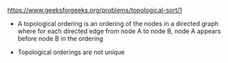 https://www.geeksforgeeks.org/problems/topological-sort/1

* A topological ordering is an ordering of the nodes in a directed graph where for each directed edge from node A to node B, node A appears before node B in the ordering

* Topological orderings are not unique

